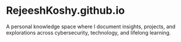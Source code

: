 # RejeeshKoshy.github.io
A personal knowledge space where I document insights, projects, and explorations across cybersecurity, technology, and lifelong learning.
